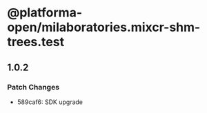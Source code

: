 # @platforma-open/milaboratories.mixcr-shm-trees.test

## 1.0.2

### Patch Changes

- 589caf6: SDK upgrade
